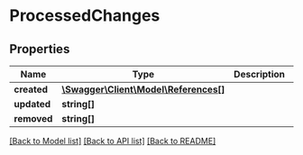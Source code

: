 # ProcessedChanges

## Properties
Name | Type | Description | Notes
------------ | ------------- | ------------- | -------------
**created** | [**\Swagger\Client\Model\References[]**](References.md) |  | [optional] 
**updated** | **string[]** |  | [optional] 
**removed** | **string[]** |  | [optional] 

[[Back to Model list]](../README.md#documentation-for-models) [[Back to API list]](../README.md#documentation-for-api-endpoints) [[Back to README]](../README.md)


